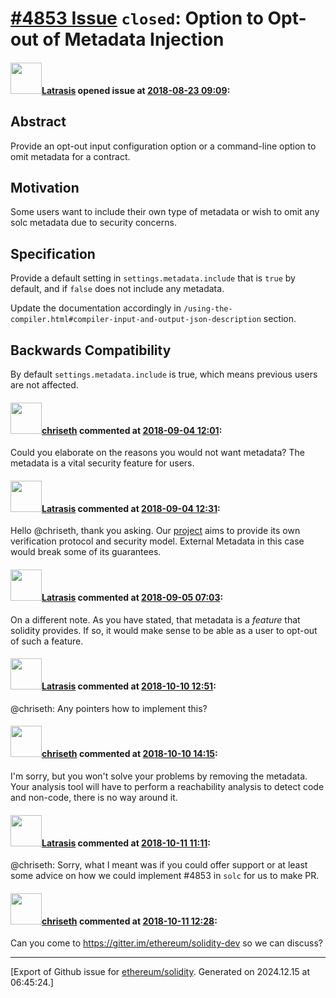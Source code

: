 # [\#4853 Issue](https://github.com/ethereum/solidity/issues/4853) `closed`: Option to Opt-out of Metadata Injection

#### <img src="https://avatars.githubusercontent.com/u/4656227?u=00c89362bd78ce3dcab5988e2c4564db1d206a80&v=4" width="50">[Latrasis](https://github.com/Latrasis) opened issue at [2018-08-23 09:09](https://github.com/ethereum/solidity/issues/4853):

## Abstract
Provide an opt-out input configuration option or a command-line option to omit metadata for a contract.

## Motivation
Some users want to include their own type of metadata or wish to omit any solc metadata due to security concerns.

## Specification
Provide a default setting in `settings.metadata.include` that is `true` by default, and if `false` does not include any metadata.

Update the documentation accordingly in `/using-the-compiler.html#compiler-input-and-output-json-description` section.

## Backwards Compatibility
By default  `settings.metadata.include` is true, which means previous users are not affected.


#### <img src="https://avatars.githubusercontent.com/u/9073706?v=4" width="50">[chriseth](https://github.com/chriseth) commented at [2018-09-04 12:01](https://github.com/ethereum/solidity/issues/4853#issuecomment-418341101):

Could you elaborate on the reasons you would not want metadata? The metadata is a vital security feature for users.

#### <img src="https://avatars.githubusercontent.com/u/4656227?u=00c89362bd78ce3dcab5988e2c4564db1d206a80&v=4" width="50">[Latrasis](https://github.com/Latrasis) commented at [2018-09-04 12:31](https://github.com/ethereum/solidity/issues/4853#issuecomment-418349411):

Hello @chriseth, thank you asking. Our [project](https://beakeros.org) aims to provide its own verification protocol and security model. External Metadata in this case would break some of its guarantees.

#### <img src="https://avatars.githubusercontent.com/u/4656227?u=00c89362bd78ce3dcab5988e2c4564db1d206a80&v=4" width="50">[Latrasis](https://github.com/Latrasis) commented at [2018-09-05 07:03](https://github.com/ethereum/solidity/issues/4853#issuecomment-418621782):

On a different note. As you have stated, that metadata is a _feature_ that solidity provides. If so, it would make sense to be able as a user to opt-out of such a feature.

#### <img src="https://avatars.githubusercontent.com/u/4656227?u=00c89362bd78ce3dcab5988e2c4564db1d206a80&v=4" width="50">[Latrasis](https://github.com/Latrasis) commented at [2018-10-10 12:51](https://github.com/ethereum/solidity/issues/4853#issuecomment-428559080):

@chriseth: Any pointers how to implement this?

#### <img src="https://avatars.githubusercontent.com/u/9073706?v=4" width="50">[chriseth](https://github.com/chriseth) commented at [2018-10-10 14:15](https://github.com/ethereum/solidity/issues/4853#issuecomment-428589012):

I'm sorry, but you won't solve your problems by removing the metadata. Your analysis tool will have to perform a reachability analysis to detect code and non-code, there is no way around it.

#### <img src="https://avatars.githubusercontent.com/u/4656227?u=00c89362bd78ce3dcab5988e2c4564db1d206a80&v=4" width="50">[Latrasis](https://github.com/Latrasis) commented at [2018-10-11 11:11](https://github.com/ethereum/solidity/issues/4853#issuecomment-428915760):

@chriseth: Sorry, what I meant was if you could offer support or at least some advice on how we could implement #4853 in `solc` for us to make PR.

#### <img src="https://avatars.githubusercontent.com/u/9073706?v=4" width="50">[chriseth](https://github.com/chriseth) commented at [2018-10-11 12:28](https://github.com/ethereum/solidity/issues/4853#issuecomment-428936271):

Can you come to https://gitter.im/ethereum/solidity-dev so we can discuss?


-------------------------------------------------------------------------------



[Export of Github issue for [ethereum/solidity](https://github.com/ethereum/solidity). Generated on 2024.12.15 at 06:45:24.]
